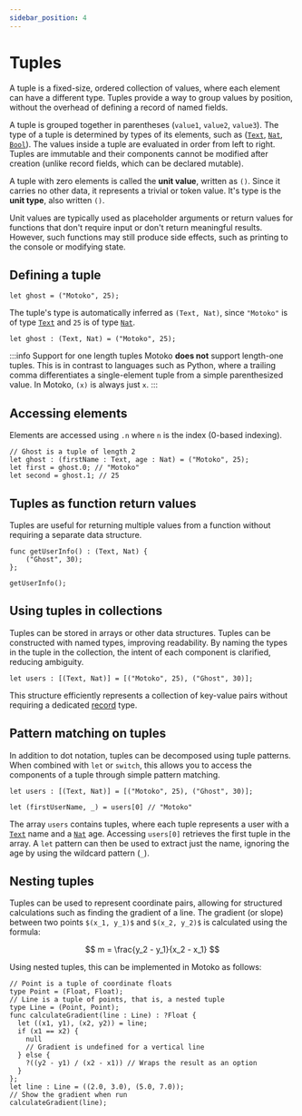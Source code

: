 ```yaml
---
sidebar_position: 4
---
```


# Tuples

A tuple is a fixed-size, ordered collection of values, where each element can have a different type. Tuples provide a way to group values by position, without the overhead of defining a record of named fields.

A tuple is grouped together in parentheses (`value1`, `value2`, `value3`). The type of a tuple is determined by types of its elements, such as ([`Text`](https://internetcomputer.org/docs/motoko/core/Text), [`Nat`](https://internetcomputer.org/docs/motoko/core/Nat), [`Bool`](https://internetcomputer.org/docs/motoko/core/Bool)). The values inside a tuple are evaluated in order from left to right. Tuples are immutable and their components cannot be modified after creation (unlike record fields, which can be declared mutable).

A tuple with zero elements is called the **unit value**, written as `()`. Since it carries no other data, it represents a trivial or token value. It's type is the **unit type**, also written `()`.

Unit values are typically used as placeholder arguments or return values for functions that don't require input or don't return meaningful results. However, such functions may still produce side effects, such as printing to the console or modifying state.

## Defining a tuple

```motoko
let ghost = ("Motoko", 25);
```

The tuple's type is automatically inferred as `(Text, Nat)`, since `"Motoko"` is of type [`Text`](https://internetcomputer.org/docs/motoko/core/Text) and `25` is of type [`Nat`](https://internetcomputer.org/docs/motoko/core/Nat).

```motoko
let ghost : (Text, Nat) = ("Motoko", 25);
```

:::info Support for one length tuples
Motoko **does not** support length-one tuples. This is in contrast to languages such as Python, where a trailing comma differentiates a single-element tuple from a simple parenthesized value. In Motoko, `(x)` is always just `x`.
:::

## Accessing elements

Elements are accessed using `.n` where `n` is the index (0-based indexing).

```motoko
// Ghost is a tuple of length 2
let ghost : (firstName : Text, age : Nat) = ("Motoko", 25);
let first = ghost.0; // "Motoko"
let second = ghost.1; // 25
```

## Tuples as function return values

Tuples are useful for returning multiple values from a function without requiring a separate data structure.

```motoko
func getUserInfo() : (Text, Nat) {
    ("Ghost", 30);
};

getUserInfo();
```

## Using tuples in collections

Tuples can be stored in arrays or other data structures. Tuples can be constructed with named types, improving readability. By naming the types in the tuple in the collection, the intent of each component is clarified, reducing ambiguity.

```motoko
let users : [(Text, Nat)] = [("Motoko", 25), ("Ghost", 30)];
```

This structure efficiently represents a collection of key-value pairs without requiring a dedicated [record](https://internetcomputer.org/docs/motoko/fundamentals/types/records) type.

## Pattern matching on tuples

In addition to dot notation, tuples can be decomposed using tuple patterns. When combined with `let` or `switch`, this allows you to access the components of a tuple through simple pattern matching.

```motoko
let users : [(Text, Nat)] = [("Motoko", 25), ("Ghost", 30)];

let (firstUserName, _) = users[0] // "Motoko"
```

The array `users` contains tuples, where each tuple represents a user with a [`Text`](https://internetcomputer.org/docs/motoko/core/Text) name and a [`Nat`](https://internetcomputer.org/docs/motoko/core/Nat) age.
Accessing `users[0]` retrieves the first tuple in the array.
A `let` pattern can then be used to extract just the name, ignoring the age by using the wildcard pattern (`_`).

## Nesting tuples

Tuples can be used to represent coordinate pairs, allowing for structured calculations such as finding the gradient of a line. The gradient (or slope) between two points `$(x_1, y_1)$` and `$(x_2, y_2)$` is calculated using the formula:

$$
m = \frac{y_2 - y_1}{x_2 - x_1}
$$

Using nested tuples, this can be implemented in Motoko as follows:

```motoko
// Point is a tuple of coordinate floats
type Point = (Float, Float);
// Line is a tuple of points, that is, a nested tuple
type Line = (Point, Point);
func calculateGradient(line : Line) : ?Float {
  let ((x1, y1), (x2, y2)) = line;
  if (x1 == x2) {
    null
    // Gradient is undefined for a vertical line
  } else {
    ?((y2 - y1) / (x2 - x1)) // Wraps the result as an option
  }
};
let line : Line = ((2.0, 3.0), (5.0, 7.0));
// Show the gradient when run
calculateGradient(line);
```

